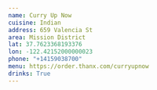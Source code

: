 ```yaml
---
name: Curry Up Now
cuisine: Indian
address: 659 Valencia St
area: Mission District
lat: 37.7623368193376
lon: -122.42152000000023
phone: "+14159038700"
menu: https://order.thanx.com/curryupnow
drinks: True
---
```

